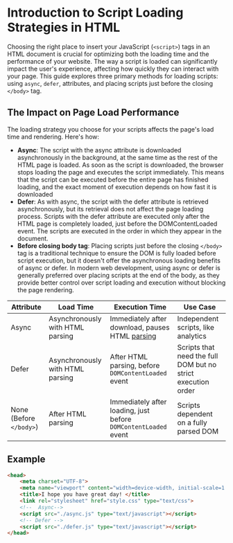 
# Introduction to Script Loading Strategies in HTML

Choosing the right place to insert your JavaScript (`<script>`) tags in an HTML document is crucial for optimizing both the loading time and the performance of your website. The way a script is loaded can significantly impact the user's experience, affecting how quickly they can interact with your page. This guide explores three primary methods for loading scripts: using `async`, `defer`, attributes, and placing scripts just before the closing `</body>` tag.

## The Impact on Page Load Performance
The loading strategy you choose for your scripts affects the page's load time and rendering. Here's how:

-   ****Async****: The script with the async attribute is downloaded asynchronously in the background, at the same time as the rest of the HTML page is loaded. As soon as the script is downloaded, the browser stops loading the page and executes the script immediately. This means that the script can be executed before the entire page has finished loading, and the exact moment of execution depends on how fast it is downloaded
-   ****Defer****:  As with async, the script with the defer attribute is retrieved asynchronously, but its retrieval does not affect the page loading process. Scripts with the defer attribute are executed only after the HTML page is completely loaded, just before the DOMContentLoaded event. The scripts are executed in the order in which they appear in the document.
-   ****Before closing body tag****: Placing scripts just before the closing `</body>` tag is a traditional technique to ensure the DOM is fully loaded before script execution, but it doesn't offer the asynchronous loading benefits of async or defer. In modern web development, using async or defer is generally preferred over placing scripts at the end of the body, as they provide better control over script loading and execution without blocking the page rendering.

| Attribute | Load Time | Execution Time | Use Case |
|-----------|-----------|----------------|----------|
| Async | Asynchronously with HTML parsing | Immediately after download, pauses HTML [parsing](/01-Setting-Up/FAQ-for-beginners/What-is-HTML-parsing.md) | Independent scripts, like analytics |
| Defer | Asynchronously with HTML parsing | After HTML parsing, before `DOMContentLoaded` event | Scripts that need the full DOM but no strict execution order |
| None (Before `</body>`) | After HTML parsing | Immediately after loading, just before `DOMContentLoaded` event | Scripts dependent on a fully parsed DOM |

## Example
```html
<head>
    <meta charset="UTF-8">
    <meta name="viewport" content="width=device-width, initial-scale=1.0">
    <title>I hope you have great day! </title>
    <link rel="stylesheet" href="style.css" type="text/css">
    <!--  Async-->
    <script src="./async.js" type="text/javascript"></script> 
    <!-- Defer -->
    <script src="./defer.js" type="text/javascript"></script>
</head>
```

  
